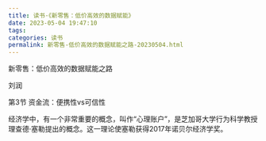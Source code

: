 ```yaml
---
title: 读书·《新零售：低价高效的数据赋能》
date: 2023-05-04 19:47:10
tags:
categories: 读书
permalink: 新零售-低价高效的数据赋能之路-20230504.html
---
```


新零售：低价高效的数据赋能之路

刘润

第3节 资金流：便携性vs可信性

经济学中，有一个非常重要的概念，叫作“心理账户”，是芝加哥大学行为科学教授理查德·塞勒提出的概念。这一理论使塞勒获得2017年诺贝尔经济学奖。

  
